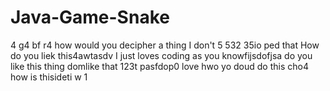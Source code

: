 # Java-Game-Snake
4
g4
bf
r4
how would you decipher a thing
I don't
5
532
35io
ped
that
How do you liek this4awtasdv
I just loves coding as you knowfijsdofjsa
do you like this thing domlike that
123t
pasfdop0
love hwo yo doud do this
cho4
how is thisideti
w
1
